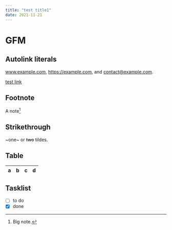 ```yaml
---
title: "test title1"
date: 2021-11-21
---
```


# GFM

## Autolink literals

www.example.com, https://example.com, and contact@example.com.

[test link](/)

## Footnote

A note[^1]

[^1]: Big note.

## Strikethrough

~one~ or ~~two~~ tildes.

## Table

| a | b  |  c |  d  |
| - | :- | -: | :-: |

## Tasklist

* [ ] to do
* [x] done
